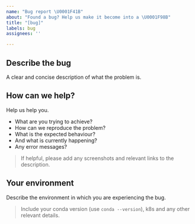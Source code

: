 ```yaml
---
name: "Bug report \U0001F41B"
about: "Found a bug? Help us make it become into a \U0001F98B"
title: "[bug]"
labels: bug
assignees: ''

---
```


## Describe the bug
A clear and concise description of what the problem is.

## How can we help?
Help us help you.
* What are you trying to achieve?
* How can we reproduce the problem?
* What is the expected behaviour?
* And what is currently happening?
* Any error messages?
> If helpful, please add any screenshots and relevant links to the description.

## Your environment
Describe the environment in which you are experiencing the bug.
> Include your conda version (use `conda --version`), k8s and any other relevant details.
